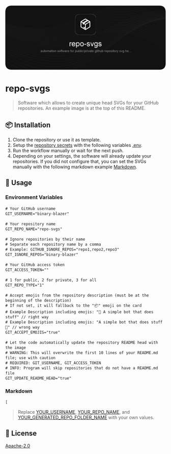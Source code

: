 ![repo-svgs](https://raw.githubusercontent.com/binary-blazer/repo-svgs/main/out/repo-svgs/image.svg)















# repo-svgs

> Software which allows to create unique head SVGs for your GitHub repositories. An example image is at the top of this README.

## 📦 Installation

1. Clone the repository or use it as template.
2. Setup the [repository secrets](../../settings/secrets/actions) with the following variables [.env](#env).
3. Run the workflow manually or wait for the next push.
4. Depending on your settings, the software will already update your repositories. If you did not configure that, you can set the SVGs manually with the following markdown example [Markdown](#markdown).

## 🚀 Usage

### Environment Variables

```env
# Your GitHub username
GIT_USERNAME="binary-blazer"

# Your repository name
GIT_REPO_NAME="repo-svgs"

# Ignore repositories by their name
# Separate each repository name by a comma
# Example: GITHUB_IGNORE_REPOS="repo1,repo2,repo3"
GIT_IGNORE_REPOS="binary-blazer"

# Your GitHub access token
GIT_ACCESS_TOKEN=""

# 1 for public, 2 for private, 3 for all
GIT_REPO_TYPE="1"

# Accept emojis from the repository description (must be at the beginning of the description)
# If not set, it will fallback to the "📦" emoji on the card
# Example Description including emojis: "🚀 A simple bot that does stuff" // right way
# Example Description including emojis: "A simple bot that does stuff 🚀" // wrong way
GIT_ACCEPT_EMOJIS="true"

# Let the code automatically update the repository README head with the image
# WARNING: This will overwrite the first 10 lines of your README.md file; use with caution
# REQUIRED: GIT_USERNAME, GIT_ACCESS_TOKEN
# INFO: Program will skip repositories that do not have a README.md file
GIT_UPDATE_README_HEAD="true"
```

### Markdown

```markdown
[
```

> Replace [YOUR_USERNAME](#env), [YOUR_REPO_NAME](#env), and [YOUR_GENERATED_REPO_FOLDER_NAME](#env) with your own values.

## 📝 License

[Apache-2.0](https://github.com/binary-blazer/repo-svgs/blob/main/LICENSE)
